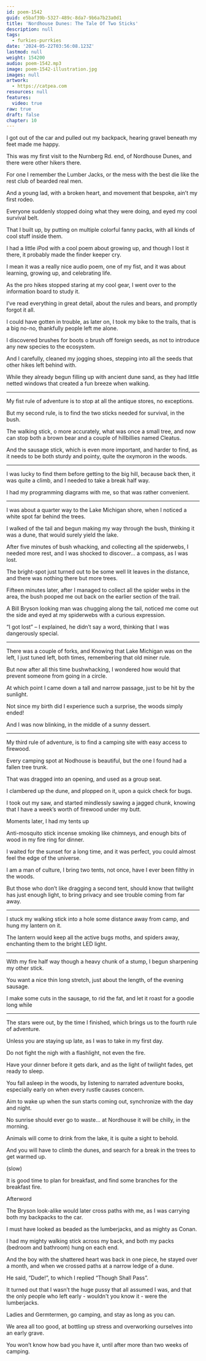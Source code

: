```yaml
---
id: poem-1542
guid: e5baf39b-5327-489c-8da7-9b6a7b23a0d1
title: 'Nordhouse Dunes: The Tale Of Two Sticks'
description: null
tags:
  - furkies-purrkies
date: '2024-05-22T03:56:08.123Z'
lastmod: null
weight: 154200
audio: poem-1542.mp3
image: poem-1542-illustration.jpg
images: null
artwork:
  - https://catpea.com
resources: null
features:
  video: true
raw: true
draft: false
chapter: 10
---
```


I got out of the car and pulled out my backpack,
hearing gravel beneath my feet made me happy.

This was my first visit to the Nurnberg Rd. end,
of Nordhouse Dunes, and there were other hikers there.

For one I remember the Lumber Jacks,
or the mess with the best die like the rest club of bearded real men.

And a young lad, with a broken heart,
and movement that bespoke, ain’t my first rodeo.

Everyone suddenly stopped doing what they were doing,
and eyed my cool survival belt.

That I built up, by putting on multiple colorful fanny packs,
with all kinds of cool stuff inside them.

I had a little iPod with a cool poem about growing up,
and though I lost it there, it probably made the finder keeper cry.

I mean it was a really nice audio poem,
one of my fist, and it was about learning, growing up, and celebrating life.

As the pro hikes stopped staring at my cool gear,
I went over to the information board to study it.

I’ve read everything in great detail, about the rules and bears,
and promptly forgot it all.

I could have gotten in trouble, as later on, I took my bike to the trails,
that is a big no-no, thankfully people left me alone.

I discovered brushes for boots o brush off foreign seeds,
as not to introduce any new species to the ecosystem.

And I carefully, cleaned my jogging shoes,
stepping into all the seeds that other hikes left behind with.

While they already begun filling up with ancient dune sand,
as they had little netted windows that created a fun breeze when walking.

---

My fist rule of adventure is to stop at all the antique stores,
no exceptions.

But my second rule, is to find the two sticks needed for survival,
in the bush.

The walking stick, o more accurately, what was once a small tree,
and now can stop both a brown bear and a couple of hillbillies named Cleatus.

And the sausage stick, which is even more important, and harder to find,
as it needs to be both sturdy and pointy, quite the oxymoron in the woods.

---

I was lucky to find them before getting to the big hill,
because back then, it was quite a climb, and I needed to take a break half way.

I had my programming diagrams with me,
so that was rather convenient.

---

I was about a quarter way to the Lake Michigan shore,
when I noticed a white spot far behind the trees.

I walked of the tail and begun making my way through the bush,
thinking it was a dune, that would surely yield the lake.

After five minutes of bush whacking, and collecting all the spiderwebs,
I needed more rest, and I was shocked to discover… a compass, as I was lost.

The bright-spot just turned out to be some well lit leaves in the distance,
and there was nothing there but more trees.

Fifteen minutes later, after I managed to collect all the spider webs in the area,
the bush pooped me out back on the earlier section of the trail.

A Bill Bryson looking man was chugging along the tail,
noticed me come out the side and eyed at my spiderwebs with a curious expression.

“I got lost” – I explained,
he didn’t say a word, thinking that I was dangerously special.

---

There was a couple of forks, and Knowing that Lake Michigan was on the left,
I just tuned left, both times, remembering that old miner rule.

But now after all this time bushwhacking,
I wondered how would that prevent someone from going in a circle.

At which point I came down a tall and narrow passage,
just to be hit by the sunlight.

Not since my birth did I experience such a surprise,
the woods simply ended!

And I was now blinking,
in the middle of a sunny dessert.

---

My third rule of adventure,
is to find a camping site with easy access to firewood.

Every camping spot at Nodhouse is beautiful,
but the one I found had a fallen tree trunk.

That was dragged into an opening,
and used as a group seat.

I clambered up the dune,
and plopped on it, upon a quick check for bugs.

I took out my saw, and started mindlessly sawing a jagged chunk,
knowing that I have a week’s worth of firewood under my butt.

Moments later,
I had my tents up

Anti-mosquito stick incense smoking like chimneys,
and enough bits of wood in my fire ring for dinner.

I waited for the sunset for a long time,
and it was perfect, you could almost feel the edge of the universe.

I am a man of culture, I bring two tents,
not once, have I ever been filthy in the woods.

But those who don’t like dragging a second tent,
should know that twilight has just enough light, to bring privacy and see trouble coming from far away.

---

I stuck my walking stick into a hole some distance away from camp,
and hung my lantern on it.

The lantern would keep all the active bugs moths, and spiders away,
enchanting them to the bright LED light.

---

With my fire half way though a heavy chunk of a stump,
I begun sharpening my other stick.

You want a nice thin long stretch, just about the length,
of the evening sausage.

I make some cuts in the sausage,
to rid the fat, and let it roast for a goodie long while

---

The stars were out, by the time I finished,
which brings us to the fourth rule of adventure.

Unless you are staying up late,
as I was to take in my first day.

Do not fight the nigh with a flashlight,
not even the fire.

Have your dinner before it gets dark,
and as the light of twilight fades, get ready to sleep.

You fall asleep in the woods, by listening to narrated adventure books,
especially early on when every rustle causes concern.

Aim to wake up when the sun starts coming out,
synchronize with the day and night.

No sunrise should ever go to waste...
at Nordhouse it will be chilly, in the morning.

Animals will come to drink from the lake,
it is quite a sight to behold.

And you will have to climb the dunes,
and search for a break in the trees to get warmed up.

(slow)

It is good time to plan for breakfast,
and find some branches for the breakfast fire.

Afterword

The Bryson look-alike would later cross paths with me,
as I was carrying both my backpacks to the car.

I must have looked as beaded as the lumberjacks,
and as mighty as Conan.

I had my mighty walking stick across my back,
and both my packs (bedroom and bathroom) hung on each end.

And the boy with the shattered heart was back in one piece,
he stayed over a month, and when we crossed paths at a narrow ledge of a dune.

He said, “Dude!”,
to which I replied “Though Shall Pass”.

It turned out that I wasn’t the huge pussy that all assumed I was,
and that the only people who left early - wouldn't you know it - were the lumberjacks.

Ladies and Germtermen,
go camping, and stay as long as you can.

We area all too good,
at bottling up stress and overworking ourselves into an early grave.

You won’t know how bad you have it,
until after more than two weeks of camping.
